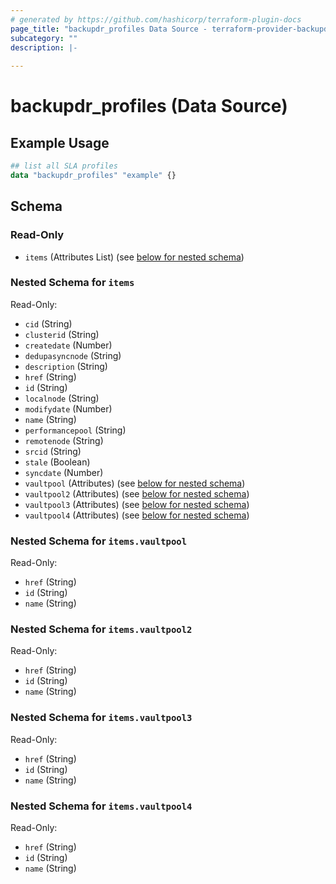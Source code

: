 ```yaml
---
# generated by https://github.com/hashicorp/terraform-plugin-docs
page_title: "backupdr_profiles Data Source - terraform-provider-backupdr"
subcategory: ""
description: |-
  
---
```


# backupdr_profiles (Data Source)



## Example Usage

```terraform
## list all SLA profiles
data "backupdr_profiles" "example" {}
```

<!-- schema generated by tfplugindocs -->
## Schema

### Read-Only

- `items` (Attributes List) (see [below for nested schema](#nestedatt--items))

<a id="nestedatt--items"></a>
### Nested Schema for `items`

Read-Only:

- `cid` (String)
- `clusterid` (String)
- `createdate` (Number)
- `dedupasyncnode` (String)
- `description` (String)
- `href` (String)
- `id` (String)
- `localnode` (String)
- `modifydate` (Number)
- `name` (String)
- `performancepool` (String)
- `remotenode` (String)
- `srcid` (String)
- `stale` (Boolean)
- `syncdate` (Number)
- `vaultpool` (Attributes) (see [below for nested schema](#nestedatt--items--vaultpool))
- `vaultpool2` (Attributes) (see [below for nested schema](#nestedatt--items--vaultpool2))
- `vaultpool3` (Attributes) (see [below for nested schema](#nestedatt--items--vaultpool3))
- `vaultpool4` (Attributes) (see [below for nested schema](#nestedatt--items--vaultpool4))

<a id="nestedatt--items--vaultpool"></a>
### Nested Schema for `items.vaultpool`

Read-Only:

- `href` (String)
- `id` (String)
- `name` (String)


<a id="nestedatt--items--vaultpool2"></a>
### Nested Schema for `items.vaultpool2`

Read-Only:

- `href` (String)
- `id` (String)
- `name` (String)


<a id="nestedatt--items--vaultpool3"></a>
### Nested Schema for `items.vaultpool3`

Read-Only:

- `href` (String)
- `id` (String)
- `name` (String)


<a id="nestedatt--items--vaultpool4"></a>
### Nested Schema for `items.vaultpool4`

Read-Only:

- `href` (String)
- `id` (String)
- `name` (String)
